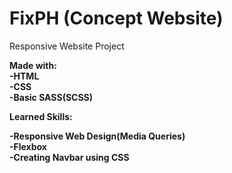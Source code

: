 # FixPH (Concept Website)
Responsive Website Project <br>

<strong>Made with:<strong> <br>
-HTML <br>
-CSS <br>
-Basic SASS(SCSS) <br>

<strong>Learned Skills:<strong> <br>
  
-Responsive Web Design(Media Queries) <br>
-Flexbox <br>
-Creating Navbar using CSS <br>
